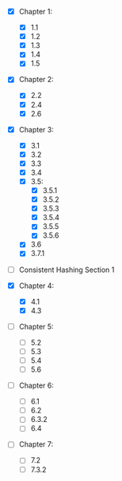 - [x] Chapter 1:
	- [x] 1.1
	- [x] 1.2
	- [x] 1.3
	- [x] 1.4
	- [x] 1.5

- [x] Chapter 2:
	- [x] 2.2
	- [x] 2.4
	- [x] 2.6

- [x] Chapter 3:
	- [x] 3.1
	- [x] 3.2
	- [x] 3.3
	- [x] 3.4
	- [x] 3.5:
		- [x] 3.5.1
		- [x] 3.5.2
		- [x] 3.5.3
		- [x] 3.5.4
		- [x] 3.5.5
		- [x] 3.5.6
	- [x] 3.6
	- [x] 3.7.1

- [ ] Consistent Hashing Section 1

- [x] Chapter 4:
	- [x] 4.1
	- [x] 4.3

- [ ] Chapter 5:	
	- [ ] 5.2
	- [ ] 5.3
	- [ ] 5.4
	- [ ] 5.6

- [ ] Chapter 6:
	- [ ] 6.1
	- [ ] 6.2
	- [ ] 6.3.2
	- [ ] 6.4

- [ ] Chapter 7:
	- [ ] 7.2
	- [ ] 7.3.2
